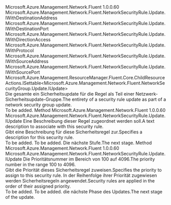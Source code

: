 <Type Name="IUpdate" FullName="Microsoft.Azure.Management.Network.Fluent.NetworkSecurityRule.Update.IUpdate">
  <TypeSignature Language="C#" Value="public interface IUpdate : Microsoft.Azure.Management.Network.Fluent.NetworkSecurityRule.Update.IWithDestinationAddress, Microsoft.Azure.Management.Network.Fluent.NetworkSecurityRule.Update.IWithDestinationPort, Microsoft.Azure.Management.Network.Fluent.NetworkSecurityRule.Update.IWithDirectionAccess, Microsoft.Azure.Management.Network.Fluent.NetworkSecurityRule.Update.IWithProtocol, Microsoft.Azure.Management.Network.Fluent.NetworkSecurityRule.Update.IWithSourceAddress, Microsoft.Azure.Management.Network.Fluent.NetworkSecurityRule.Update.IWithSourcePort, Microsoft.Azure.Management.ResourceManager.Fluent.Core.ChildResourceActions.ISettable&lt;Microsoft.Azure.Management.Network.Fluent.NetworkSecurityGroup.Update.IUpdate&gt;" />
  <TypeSignature Language="ILAsm" Value=".class public interface auto ansi abstract IUpdate implements class Microsoft.Azure.Management.Network.Fluent.NetworkSecurityRule.Update.IWithDestinationAddress, class Microsoft.Azure.Management.Network.Fluent.NetworkSecurityRule.Update.IWithDestinationPort, class Microsoft.Azure.Management.Network.Fluent.NetworkSecurityRule.Update.IWithDirectionAccess, class Microsoft.Azure.Management.Network.Fluent.NetworkSecurityRule.Update.IWithProtocol, class Microsoft.Azure.Management.Network.Fluent.NetworkSecurityRule.Update.IWithSourceAddress, class Microsoft.Azure.Management.Network.Fluent.NetworkSecurityRule.Update.IWithSourcePort, class Microsoft.Azure.Management.ResourceManager.Fluent.Core.ChildResourceActions.ISettable`1&lt;class Microsoft.Azure.Management.Network.Fluent.NetworkSecurityGroup.Update.IUpdate&gt;" />
  <TypeSignature Language="DocId" Value="T:Microsoft.Azure.Management.Network.Fluent.NetworkSecurityRule.Update.IUpdate" />
  <TypeSignature Language="VB.NET" Value="Public Interface IUpdate&#xA;Implements ISettable(Of IUpdate), IWithDestinationAddress, IWithDestinationPort, IWithDirectionAccess, IWithProtocol, IWithSourceAddress, IWithSourcePort" />
  <TypeSignature Language="F#" Value="type IUpdate = interface&#xA;    interface IWithDirectionAccess&#xA;    interface IWithSourceAddress&#xA;    interface IWithSourcePort&#xA;    interface IWithDestinationAddress&#xA;    interface IWithDestinationPort&#xA;    interface IWithProtocol&#xA;    interface ISettable&lt;IUpdate&gt;" />
  <AssemblyInfo>
    <AssemblyName>Microsoft.Azure.Management.Network.Fluent</AssemblyName>
    <AssemblyVersion>1.0.0.60</AssemblyVersion>
  </AssemblyInfo>
  <Interfaces>
    <Interface>
      <InterfaceName>Microsoft.Azure.Management.Network.Fluent.NetworkSecurityRule.Update.IWithDestinationAddress</InterfaceName>
    </Interface>
    <Interface>
      <InterfaceName>Microsoft.Azure.Management.Network.Fluent.NetworkSecurityRule.Update.IWithDestinationPort</InterfaceName>
    </Interface>
    <Interface>
      <InterfaceName>Microsoft.Azure.Management.Network.Fluent.NetworkSecurityRule.Update.IWithDirectionAccess</InterfaceName>
    </Interface>
    <Interface>
      <InterfaceName>Microsoft.Azure.Management.Network.Fluent.NetworkSecurityRule.Update.IWithProtocol</InterfaceName>
    </Interface>
    <Interface>
      <InterfaceName>Microsoft.Azure.Management.Network.Fluent.NetworkSecurityRule.Update.IWithSourceAddress</InterfaceName>
    </Interface>
    <Interface>
      <InterfaceName>Microsoft.Azure.Management.Network.Fluent.NetworkSecurityRule.Update.IWithSourcePort</InterfaceName>
    </Interface>
    <Interface>
      <InterfaceName>Microsoft.Azure.Management.ResourceManager.Fluent.Core.ChildResourceActions.ISettable&lt;Microsoft.Azure.Management.Network.Fluent.NetworkSecurityGroup.Update.IUpdate&gt;</InterfaceName>
    </Interface>
  </Interfaces>
  <Docs>
    <summary>
            <span data-ttu-id="375eb-101">Die gesamte ein Sicherheitsupdate für die Regel als Teil einer Netzwerk-Sicherheitsupdate-Gruppe.</span><span class="sxs-lookup"><span data-stu-id="375eb-101">The entirety of a security rule update as part of a network security group update.</span></span>
            </summary>
    <remarks>To be added.</remarks>
  </Docs>
  <Members>
    <Member MemberName="WithDescription">
      <MemberSignature Language="C#" Value="public Microsoft.Azure.Management.Network.Fluent.NetworkSecurityRule.Update.IUpdate WithDescription (string description);" />
      <MemberSignature Language="ILAsm" Value=".method public hidebysig newslot virtual instance class Microsoft.Azure.Management.Network.Fluent.NetworkSecurityRule.Update.IUpdate WithDescription(string description) cil managed" />
      <MemberSignature Language="DocId" Value="M:Microsoft.Azure.Management.Network.Fluent.NetworkSecurityRule.Update.IUpdate.WithDescription(System.String)" />
      <MemberSignature Language="VB.NET" Value="Public Function WithDescription (description As String) As IUpdate" />
      <MemberSignature Language="F#" Value="abstract member WithDescription : string -&gt; Microsoft.Azure.Management.Network.Fluent.NetworkSecurityRule.Update.IUpdate" Usage="iUpdate.WithDescription description" />
      <MemberType>Method</MemberType>
      <AssemblyInfo>
        <AssemblyName>Microsoft.Azure.Management.Network.Fluent</AssemblyName>
        <AssemblyVersion>1.0.0.60</AssemblyVersion>
      </AssemblyInfo>
      <ReturnValue>
        <ReturnType>Microsoft.Azure.Management.Network.Fluent.NetworkSecurityRule.Update.IUpdate</ReturnType>
      </ReturnValue>
      <Parameters>
        <Parameter Name="description" Type="System.String" />
      </Parameters>
      <Docs>
        <param name="description"><span data-ttu-id="375eb-102">Eine Beschreibung dieser Regel zugeordnet werden soll.</span><span class="sxs-lookup"><span data-stu-id="375eb-102">A text description to associate with this security rule.</span></span></param>
        <summary>
            <span data-ttu-id="375eb-103">Gibt eine Beschreibung für diese Sicherheitsregel zur.</span><span class="sxs-lookup"><span data-stu-id="375eb-103">Specifies a description for this security rule.</span></span>
            </summary>
        <returns>To be added.</returns>
        <remarks>To be added.</remarks>
        <return><span data-ttu-id="375eb-104">Die nächste Stufe.</span><span class="sxs-lookup"><span data-stu-id="375eb-104">The next stage.</span></span></return>
      </Docs>
    </Member>
    <Member MemberName="WithPriority">
      <MemberSignature Language="C#" Value="public Microsoft.Azure.Management.Network.Fluent.NetworkSecurityRule.Update.IUpdate WithPriority (int priority);" />
      <MemberSignature Language="ILAsm" Value=".method public hidebysig newslot virtual instance class Microsoft.Azure.Management.Network.Fluent.NetworkSecurityRule.Update.IUpdate WithPriority(int32 priority) cil managed" />
      <MemberSignature Language="DocId" Value="M:Microsoft.Azure.Management.Network.Fluent.NetworkSecurityRule.Update.IUpdate.WithPriority(System.Int32)" />
      <MemberSignature Language="VB.NET" Value="Public Function WithPriority (priority As Integer) As IUpdate" />
      <MemberSignature Language="F#" Value="abstract member WithPriority : int -&gt; Microsoft.Azure.Management.Network.Fluent.NetworkSecurityRule.Update.IUpdate" Usage="iUpdate.WithPriority priority" />
      <MemberType>Method</MemberType>
      <AssemblyInfo>
        <AssemblyName>Microsoft.Azure.Management.Network.Fluent</AssemblyName>
        <AssemblyVersion>1.0.0.60</AssemblyVersion>
      </AssemblyInfo>
      <ReturnValue>
        <ReturnType>Microsoft.Azure.Management.Network.Fluent.NetworkSecurityRule.Update.IUpdate</ReturnType>
      </ReturnValue>
      <Parameters>
        <Parameter Name="priority" Type="System.Int32" />
      </Parameters>
      <Docs>
        <param name="priority"><span data-ttu-id="375eb-105">Die Prioritätsnummer im Bereich von 100 auf 4096.</span><span class="sxs-lookup"><span data-stu-id="375eb-105">The priority number in the range 100 to 4096.</span></span></param>
        <summary>
            <span data-ttu-id="375eb-106">Gibt die Priorität dieses Sicherheitsregel zuweisen.</span><span class="sxs-lookup"><span data-stu-id="375eb-106">Specifies the priority to assign to this security rule.</span></span>
            <span data-ttu-id="375eb-107">In der Reihenfolge ihrer Priorität zugewiesen werden Sicherheitsregeln angewendet.</span><span class="sxs-lookup"><span data-stu-id="375eb-107">Security rules are applied in the order of their assigned priority.</span></span>
            </summary>
        <returns>To be added.</returns>
        <remarks>To be added.</remarks>
        <return><span data-ttu-id="375eb-108">die nächste Phase des Updates.</span><span class="sxs-lookup"><span data-stu-id="375eb-108">The next stage of the update.</span></span></return>
      </Docs>
    </Member>
  </Members>
</Type>